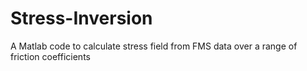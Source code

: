 # Stress-Inversion
A Matlab code to calculate stress field from FMS data over a range of friction coefficients 
